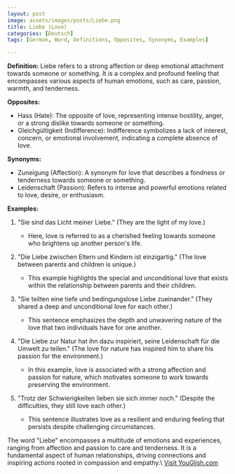 ```yaml
---
layout: post
image: assets/images/posts/Liebe.png
title: Liebe (Love)
categories: [Deutsch]
tags: [German, Word, Definitions, Opposites, Synonyms, Examples]

---
```


**Definition:**
Liebe refers to a strong affection or deep emotional attachment towards someone or something. It is a complex and profound feeling that encompasses various aspects of human emotions, such as care, passion, warmth, and tenderness.

**Opposites:**
- Hass (Hate): The opposite of love, representing intense hostility, anger, or a strong dislike towards someone or something.
- Gleichgültigkeit (Indifference): Indifference symbolizes a lack of interest, concern, or emotional involvement, indicating a complete absence of love.

**Synonyms:**
- Zuneigung (Affection): A synonym for love that describes a fondness or tenderness towards someone or something.
- Leidenschaft (Passion): Refers to intense and powerful emotions related to love, desire, or enthusiasm.

**Examples:**

1. "Sie sind das Licht meiner Liebe." (They are the light of my love.)
   - Here, love is referred to as a cherished feeling towards someone who brightens up another person's life.

2. "Die Liebe zwischen Eltern und Kindern ist einzigartig." (The love between parents and children is unique.)
   - This example highlights the special and unconditional love that exists within the relationship between parents and their children.

3. "Sie teilten eine tiefe und bedingungslose Liebe zueinander." (They shared a deep and unconditional love for each other.)
   - This sentence emphasizes the depth and unwavering nature of the love that two individuals have for one another.

4. "Die Liebe zur Natur hat ihn dazu inspiriert, seine Leidenschaft für die Umwelt zu teilen." (The love for nature has inspired him to share his passion for the environment.)
   - In this example, love is associated with a strong affection and passion for nature, which motivates someone to work towards preserving the environment.

5. "Trotz der Schwierigkeiten lieben sie sich immer noch." (Despite the difficulties, they still love each other.)
   - This sentence illustrates love as a resilient and enduring feeling that persists despite challenging circumstances.

The word "Liebe" encompasses a multitude of emotions and experiences, ranging from affection and passion to care and tenderness. It is a fundamental aspect of human relationships, driving connections and inspiring actions rooted in compassion and empathy.\ <a id="yg-widget-0" class="youglish-widget" data-query="Liebe" data-lang="german" data-components="8412" data-auto-start="0" data-bkg-color="theme_light" data-title="How%20to%20pronounce%20Liebe%20in%20German"  rel="nofollow" href="https://youglish.com">Visit YouGlish.com</a><script async src="https://youglish.com/public/emb/widget.js" charset="utf-8"></script>